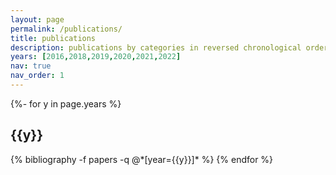 ```yaml
---
layout: page
permalink: /publications/
title: publications
description: publications by categories in reversed chronological order. generated by jekyll-scholar.
years: [2016,2018,2019,2020,2021,2022]
nav: true
nav_order: 1
---
```

<!-- _pages/publications.md -->
<div class="publications">

{%- for y in page.years %}
  <h2 class="year">{{y}}</h2>
  {% bibliography -f papers -q @*[year={{y}}]* %}
{% endfor %}

</div>
